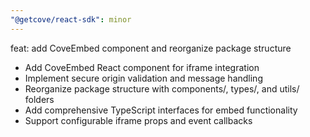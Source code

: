 ```yaml
---
"@getcove/react-sdk": minor
---
```


feat: add CoveEmbed component and reorganize package structure

- Add CoveEmbed React component for iframe integration
- Implement secure origin validation and message handling
- Reorganize package structure with components/, types/, and utils/ folders
- Add comprehensive TypeScript interfaces for embed functionality
- Support configurable iframe props and event callbacks